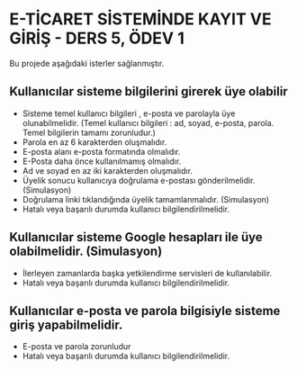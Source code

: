 # E-TİCARET SİSTEMİNDE KAYIT VE GİRİŞ - DERS 5, ÖDEV 1 

Bu projede aşağıdaki isterler sağlanmıştır.

## Kullanıcılar sisteme bilgilerini girerek üye olabilir

- Sisteme temel kullanıcı bilgileri , e-posta ve parolayla üye olunabilmelidir. 
(Temel kullanıcı bilgileri : ad, soyad, e-posta, parola. Temel bilgilerin tamamı zorunludur.)
- Parola en az 6 karakterden oluşmalıdır.
- E-posta alanı e-posta formatında olmalıdır. 
- E-Posta daha önce kullanılmamış olmalıdır.
- Ad ve soyad en az iki karakterden oluşmalıdır.
- Üyelik sonucu kullanıcıya doğrulama e-postası gönderilmelidir. (Simulasyon)
- Doğrulama linki tıklandığında üyelik tamamlanmalıdır. (Simulasyon)
- Hatalı veya başarılı durumda kullanıcı bilgilendirilmelidir.

## Kullanıcılar sisteme Google hesapları ile üye olabilmelidir. (Simulasyon)

- İlerleyen zamanlarda başka yetkilendirme servisleri de kullanılabilir.
- Hatalı veya başarılı durumda kullanıcı bilgilendirilmelidir.

## Kullanıcılar e-posta ve parola bilgisiyle sisteme giriş yapabilmelidir.

- E-posta ve parola zorunludur
- Hatalı veya başarılı durumda kullanıcı bilgilendirilmelidir.
